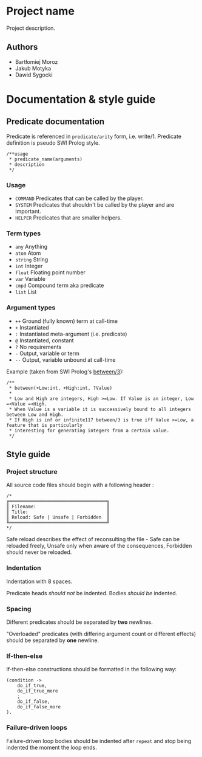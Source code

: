 # Project name

Project description.

## Authors
* Bartłomiej Moroz
* Jakub Motyka
* Dawid Sygocki

# Documentation & style guide

## Predicate documentation
Predicate is referenced in `predicate/arity` form, i.e. write/1.
Predicate definition is pseudo SWI Prolog style.
```
/**usage
 * predicate_name(arguments)
 * description
 */
```

### Usage
* `COMMAND` Predicates that can be called by the player.
* `SYSTEM` Predicates that shouldn't be called by the player and are important.
* `HELPER` Predicates that are smaller helpers.

### Term types
* `any` Anything
* `atom` Atom
* `string` String
* `int` Integer
* `float` Floating point number
* `var` Variable
* `cmpd` Compound term aka predicate
* `list` List

### Argument types
* `++` Ground (fully known) term at call-time
* `+`  Instantiated
* `:`  Instantiated meta-argument (i.e. predicate)
* `@`  Instantiated, constant
* `?`  No requirements
* `-`  Output, variable or term
* `--` Output, variable unbound at call-time

Example (taken from SWI Prolog's [between/3](https://www.swi-prolog.org/pldoc/doc_for?object=between/3)):
```
/**
 * between(+Low:int, +High:int, ?Value)
 *
 * Low and High are integers, High >=Low. If Value is an integer, Low =<Value =<High.
 * When Value is a variable it is successively bound to all integers between Low and High.
 * If High is inf or infinite117 between/3 is true iff Value >=Low, a feature that is particularly 
 * interesting for generating integers from a certain value.
 */
```

## Style guide

### Project structure
All source code files should begin with a following header :
```
/*
╔════════════════════════════════════╗
║ Filename:                          ║
║ Title:                             ║
║ Reload: Safe | Unsafe | Forbidden  ║
╚════════════════════════════════════╝
*/
```
Safe reload describes the effect of reconsulting the file - Safe can be reloaded freely, Unsafe only when aware of the consequences, Forbidden should never be reloaded.

### Indentation
Indentation with 8 spaces.

Predicate heads *should not* be indented. Bodies *should be* indented.

### Spacing
Different predicates should be separated by **two** newlines.

"Overloaded" predicates (with differing argument count or different effects) should be separated by **one** newline.

### If-then-else
If-then-else constructions should be formatted in the following way:
```
(condition ->
    do_if_true,
    do_if_true_more
    ;
    do_if_false,
    do_if_false_more
).
```

### Failure-driven loops
Failure-driven loop bodies should be indented after `repeat` and stop being indented the moment the loop ends.

